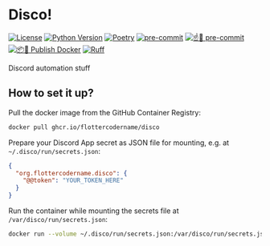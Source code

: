 # Disco!

[![License](https://img.shields.io/github/license/FlotterCodername/disco)](https://github.com/FlotterCodername/disco/blob/main/LICENSE.txt)
[![Python Version](https://img.shields.io/badge/python-3.12-blue)](https://www.python.org/downloads/)
[![Poetry](https://img.shields.io/endpoint?url=https://python-poetry.org/badge/v0.json)](https://python-poetry.org/)
[![pre-commit](https://img.shields.io/badge/pre--commit-enabled-brightgreen?logo=pre-commit)](https://github.com/pre-commit/pre-commit)
[![☝️🧐 pre-commit](https://github.com/FlotterCodername/disco/actions/workflows/pre-commit.yml/badge.svg)](https://github.com/FlotterCodername/disco/actions/workflows/pre-commit.yml)
[![📦🐳 Publish Docker](https://github.com/FlotterCodername/disco/actions/workflows/publish-docker.yml/badge.svg)](https://github.com/FlotterCodername/disco/actions/workflows/publish-docker.yml)
[![Ruff](https://img.shields.io/endpoint?url=https://raw.githubusercontent.com/astral-sh/ruff/main/assets/badge/v2.json)](https://github.com/astral-sh/ruff)

Discord automation stuff

## How to set it up?

Pull the docker image from the GitHub Container Registry:
```bash
docker pull ghcr.io/flottercodername/disco
```

Prepare your Discord App secret as JSON file for mounting, e.g. at `~/.disco/run/secrets.json`:
```json
{
  "org.flottercodername.disco": {
    "@@token": "YOUR_TOKEN_HERE"
  }
}
```

Run the container while mounting the secrets file at `/var/disco/run/secrets.json`:
```bash
docker run --volume ~/.disco/run/secrets.json:/var/disco/run/secrets.json ghcr.io/flottercodername/disco
```
